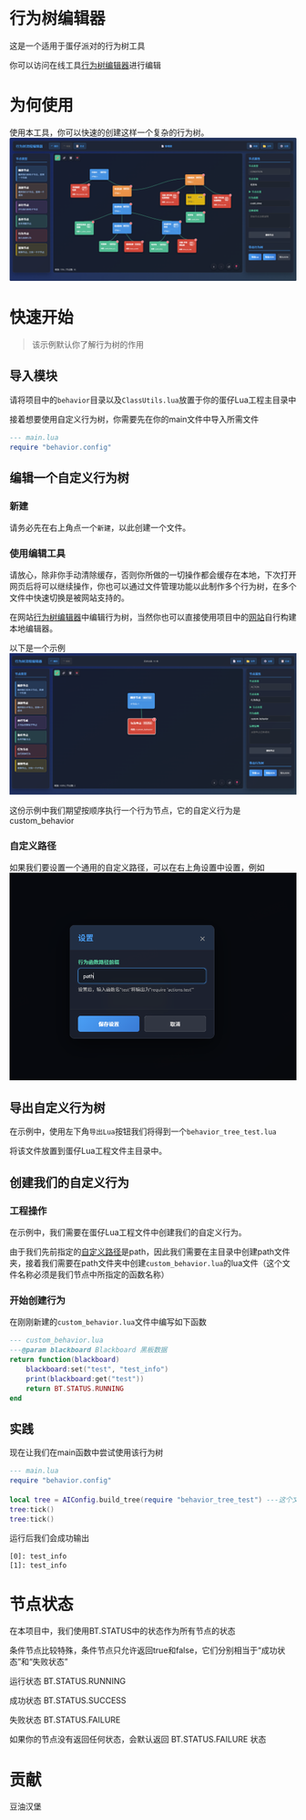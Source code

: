 # 行为树编辑器
这是一个适用于蛋仔派对的行为树工具

你可以访问在线工具[行为树编辑器](http://www.eggycode.com/behavior)进行编辑

# 为何使用

使用本工具，你可以快速的创建这样一个复杂的行为树。
![图片示例](./EXAMPLES/example.png)

# 快速开始

> 该示例默认你了解行为树的作用

## 导入模块
请将项目中的`behavior`目录以及`ClassUtils.lua`放置于你的蛋仔Lua工程主目录中

接着想要使用自定义行为树，你需要先在你的main文件中导入所需文件
```lua
--- main.lua
require "behavior.config"
```

## 编辑一个自定义行为树
### 新建
请务必先在右上角点一个`新建`，以此创建一个文件。

### 使用编辑工具
请放心，除非你手动清除缓存，否则你所做的一切操作都会缓存在本地，下次打开网页后将可以继续操作，你也可以通过文件管理功能以此制作多个行为树，在多个文件中快速切换是被网站支持的。

在网站[行为树编辑器](http://www.eggycode.com/behavior)中编辑行为树，当然你也可以直接使用项目中的[网站](./behavior_web/index.html)自行构建本地编辑器。

以下是一个示例
![示例图片](./EXAMPLES/main.png)

这份示例中我们期望按顺序执行一个行为节点，它的自定义行为是custom_behavior

### 自定义路径
如果我们要设置一个通用的自定义路径，可以在右上角设置中设置，例如
![示例图片](./EXAMPLES/setting.png)

## 导出自定义行为树

在示例中，使用左下角`导出Lua`按钮我们将得到一个`behavior_tree_test.lua`

将该文件放置到蛋仔Lua工程文件主目录中。

## 创建我们的自定义行为

### 工程操作
在示例中，我们需要在蛋仔Lua工程文件中创建我们的自定义行为。

由于我们先前指定的[自定义路径](#自定义路径)是path，因此我们需要在主目录中创建path文件夹，接着我们需要在path文件夹中创建`custom_behavior.lua`的lua文件（这个文件名称必须是我们节点中所指定的函数名称）

### 开始创建行为
在刚刚新建的`custom_behavior.lua`文件中编写如下函数
```lua
--- custom_behavior.lua
---@param blackboard Blackboard 黑板数据
return function(blackboard)
    blackboard:set("test", "test_info")
    print(blackboard:get("test"))
    return BT.STATUS.RUNNING
end
```

## 实践
现在让我们在main函数中尝试使用该行为树

```lua
--- main.lua
require "behavior.config"

local tree = AIConfig.build_tree(require "behavior_tree_test") ---这个文件是我们先前导出的文件
tree:tick()
tree:tick()
```

运行后我们会成功输出
```
[0]: test_info
[1]: test_info
```

# 节点状态

在本项目中，我们使用BT.STATUS中的状态作为所有节点的状态

条件节点比较特殊，条件节点只允许返回true和false，它们分别相当于“成功状态”和“失败状态”


运行状态 BT.STATUS.RUNNING

成功状态 BT.STATUS.SUCCESS

失败状态 BT.STATUS.FAILURE


如果你的节点没有返回任何状态，会默认返回 BT.STATUS.FAILURE 状态

# 贡献

豆油汉堡